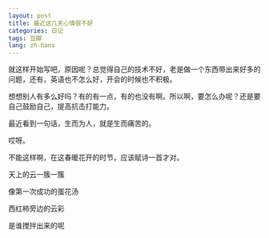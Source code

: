 ```yaml
---
layout: post
title: 最近这几天心情很不好
categories: 日记
tags: 豆瓣
lang: zh-hans
---
```

就这样开始写吧，原因呢？总觉得自己的技术不好，老是做一个东西带出来好多的问题，还有，英语也不怎么好，开会的时候也不积极。

想想别人有多么好吗？有的有一点，有的也没有啊。所以啊，要怎么办呢？还是要自己鼓励自己，提高抗击打能力。

最近看到一句话，生而为人，就是生而痛苦的。

哎呀。

不能这样啊，在这春暖花开的时节，应该赋诗一首才对。

天上的云一簇一簇

像第一次成功的蛋花汤

西红柿旁边的云彩

是谁搅拌出来的呢

